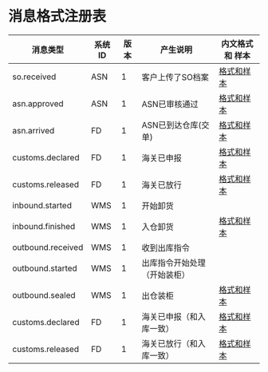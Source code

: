 # 消息格式注册表

| 消息类型          | 系统ID | 版本 | 产生说明                     | 内文格式 和 样本                         |
|-------------------|--------|------|------------------------------|------------------------------------------|
| so.received       | ASN    | 1    | 客户上传了SO档案             | [格式和样本](esb/so.received/readme.md)      |
| asn.approved      | ASN    | 1    | ASN已审核通过                | [格式和样本](esb/asn.approved/readme.md)     |
| asn.arrived       | FD     | 1    | ASN已到达仓库(交单)          | [格式和样本](esb/asn.arrived/readme.md)      |
| customs.declared  | FD     | 1    | 海关已申报                   | [格式和样本](esb/customs.declared/readme.md) |
| customs.released  | FD     | 1    | 海关已放行                   | [格式和样本](esb/customs.released/readme.md) |
| inbound.started   | WMS    | 1    | 开始卸货                     |                                          |
| inbound.finished  | WMS    | 1    | 入仓卸货                     | [格式和样本](esb/inbound.finished.md)  |
| outbound.received | WMS    | 1    | 收到出库指令                 |                                          |
| outbound.started  | WMS    | 1    | 出库指令开始处理（开始装柜） |                                          |
| outbound.sealed   | WMS    | 1    | 出仓装柜                    | [格式和样本](esb/outbound.sealed.md)  |
| customs.declared  | FD     | 1    | 海关已申报（和入库一致）     | [格式和样本](esb/customs.declared/readme.md) |
| customs.released  | FD     | 1    | 海关已放行（和入库一致）     | [格式和样本](esb/customs.released/readme.md) |
